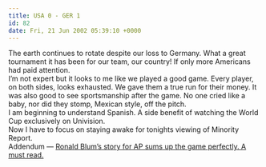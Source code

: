 ```yaml
---
title: USA 0 - GER 1
id: 82
date: Fri, 21 Jun 2002 05:39:10 +0000
---
```


The earth continues to rotate despite our loss to Germany. What a great tournament it has been for our team, our country! If only more Americans had paid attention.  
 I’m not expert but it looks to me like we played a good game. Every player, on both sides, looks exhausted. We gave them a true run for their money. It was also good to see sportsmanship after the game. No one cried like a baby, nor did they stomp, Mexican style, off the pitch.  
 I am beginning to understand Spanish. A side benefit of watching the World Cup exclusively on Univision.  
 Now I have to focus on staying awake for tonights viewing of Minority Report.  
 Addendum — [Ronald Blum’s story for AP sums up the game perfectly. A must read.](http://story.news.yahoo.com/news?tmpl=story&u=/ap/20020621/ap_on_sp_so_ga_su/soc_wcup_germany_us_29)


